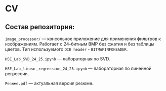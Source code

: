 # CV

## Состав репозитория:

`image_processor/` — консольное приложение для применения фильтров к изображениям. Работает с 24-битным BMP без сжатия и без таблицы цветов. Тип используемого `DIB header` - `BITMAPINFOHEADER`.

`HSE_Lab_SVD_24_25.ipynb` — лабораторная по SVD.

`HSE_Lab_linear_regression_24_25.ipynb` — лабораторная по линейной регрессии.

`Резюме.pdf` — актуальная версия резюме.